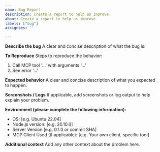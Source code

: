 ```yaml
---
name: Bug Report
description: Create a report to help us improve
about: Create a report to help us improve
labels: ["bug"]
assignees: ''

---
```


**Describe the bug**
A clear and concise description of what the bug is.

**To Reproduce**
Steps to reproduce the behavior:
1. Call MCP tool '...' with arguments '...'
2. See error '...'

**Expected behavior**
A clear and concise description of what you expected to happen.

**Screenshots / Logs**
If applicable, add screenshots or log output to help explain your problem.

**Environment (please complete the following information):**
 - OS: [e.g. Ubuntu 22.04]
 - Node.js version: [e.g. 20.10.0]
 - Server Version [e.g. 0.1.0 or commit SHA]
 - MCP Client Used (if applicable): [e.g. Your own client, specific tool]

**Additional context**
Add any other context about the problem here. 